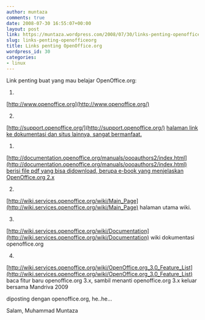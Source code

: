 ```yaml
---
author: muntaza
comments: true
date: 2008-07-30 16:55:07+00:00
layout: post
link: https://muntaza.wordpress.com/2008/07/30/links-penting-openofficeorg/
slug: links-penting-openofficeorg
title: Links penting OpenOffice.org
wordpress_id: 30
categories:
- linux
---
```





Link penting buat yang mau belajar OpenOffice.org:









	
  1. 


[http://www.openoffice.org](http://www.openoffice.org/)



[](http://www.openoffice.org/)

	
  2. 


[http://support.openoffice.org/](http://support.openoffice.org/) [halaman link ke dokumentasi dan situs lainnya, sangat bermanfaat.](http://support.openoffice.org/)












	
  1. 


[http://documentation.openoffice.org/manuals/oooauthors2/index.html](http://documentation.openoffice.org/manuals/oooauthors2/index.html) [](http://documentation.openoffice.org/manuals/oooauthors2/index.html) [](http://documentation.openoffice.org/manuals/oooauthors2/index.html) [berisi file pdf yang bisa didownload, berupa e-book yang menjelaskan OpenOffice.org 2.x](http://documentation.openoffice.org/manuals/oooauthors2/index.html)




	
  2. 


[http://wiki.services.openoffice.org/wiki/Main_Page](http://wiki.services.openoffice.org/wiki/Main_Page) halaman utama wiki.




	
  3. 


[http://wiki.services.openoffice.org/wiki/Documentation](http://wiki.services.openoffice.org/wiki/Documentation) wiki dokumentasi openoffice.org




	
  4. 


[http://wiki.services.openoffice.org/wiki/OpenOffice.org_3.0_Feature_List](http://wiki.services.openoffice.org/wiki/OpenOffice.org_3.0_Feature_List) baca fitur baru openoffice.org 3.x, sambil menanti openoffice.org 3.x keluar bersama Mandriva 2009 










diposting dengan openoffice.org, he..he...







Salam, Muhammad Muntaza




